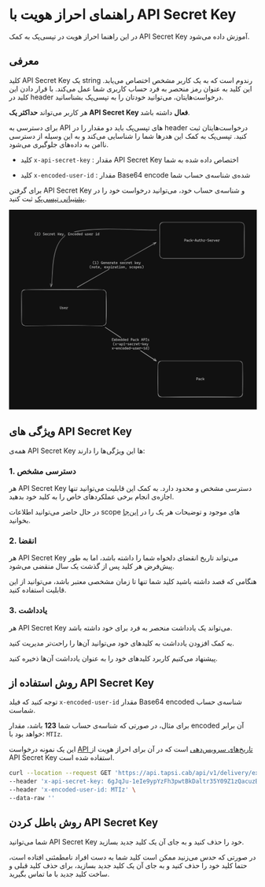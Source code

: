 # راهنمای احراز هویت با API Secret Key

در این راهنما احراز هویت در تپسی‌پک به کمک
API Secret Key
آموزش داده می‌شود.

## معرفی

کلید 
API Secret Key
یک
string
رندوم است که به یک کاربر مشخص اختصاص می‌یابد.
این کلید به عنوان رمز منحصر به فرد حساب کاربری شما عمل می‌کند. با قرار دادن این کلید در 
header
درخواست‌هایتان، می‌توانید خودتان را به تپسی‌پک بشناسانید.


هر کاربر می‌تواند
**حداکثر یک
API Secret Key
فعال**
داشته باشد.

برای دسترسی به
API
های تپسی‌پک باید دو مقدار را در
header
درخواست‌هایتان ثبت کنید.
تپسی‌پک به کمک این هدرها شما را شناسایی می‌کند و به این وسیله از دسترسی ناامن به داده‌های جلوگیری می‌شود.

- کلید
`x-api-secret-key` :
مقدار
API Secret Key
اختصاص داده شده به شما

- کلید
`x-encoded-user-id` :
مقدار
Base64 encode
شده‌ی شناسه‌ی حساب شما

برای گرفتن
API Secret Key
و شناسه‌ی حساب خود، می‌توانید درخواست خود را در
[پشتیبانی تپسی‌پک](https://pack.tapsi.ir/landing)
ثبت کنید.

![Authorization flow](../../images/pack-api-secret-key-flow.png)

## ویژگی های API Secret Key

همه‌ی
API Secret Key
ها این ویژگی‌ها را دارند:

### 1. دسترسی مشخص

هر
API Secret Key
دسترسی مشخص و محدود دارد.
به کمک این قابلیت می‌توانید تنها اجازه‌ی انجام برخی عملکردهای خاص را به کلید خود بدهید.

در حال حاضر می‌توانید اطلاعات
scope 
های موجود و توضیحات هر یک را در
[این‌جا](/apis/README.fa.md#مقدمه)
بخوانید.


### 2. انقضا

هر 
API Secret Key
می‌تواند تاریخ انقضای دلخواه شما را داشته باشد، اما به طور پیش‌فرض هر کلید پس از گذشت یک سال منقضی می‌شود.

هنگامی که قصد داشته باشید کلید شما تنها تا زمان مشخصی معتبر باشد، می‌توانید از این قابلیت استفاده کنید.


### 3. یادداشت

هر 
API Secret Key
می‌تواند یک یادداشت منحصر به فرد برای خود داشته باشد.

به کمک افزودن یادداشت به کلیدهای خود می‌توانید آن‌ها را راحت‌تر مدیریت کنید.

پیشنهاد می‌کنیم کاربرد کلیدهای خود را به عنوان یادداشت آن‌ها ذخیره کنید.

## روش استفاده از API Secret Key

توجه کنید که فیلد
`x-encoded-user-id`
مقدار 
Base64 encoded
شناسه‌ی حساب شماست.

برای مثال، در صورتی که شناسه‌ی حساب شما
**123**
باشد،
مقدار
encoded
آن برابر خواهد بود با:
`MTIz`.

این یک نمونه درخواست 
[API تاریخ‌های سرویس‌دهی](/apis/time/README.md)
است که در آن برای احراز هویت از
API Secret Key
استفاده شده است.


```bash
curl --location --request GET 'https://api.tapsi.cab/api/v1/delivery/external/embedded/available-dates' \
--header 'x-api-secret-key: 6gJqJu-1eIe9ypYzFh3pwtBkDaltr35Y09Z1zQacuzBcWfMAFFZqQgNdb2q_jWc-CU8wQXaUkEvFBpMIJ7_u24xuWoPABRY-_nyEHXreAATlAxrdTh5-64craO8zm8r2' \
--header 'x-encoded-user-id: MTIz' \
--data-raw ''
```

## روش باطل کردن API Secret Key

شما می‌توانید 
API Secret Key
خود را حذف کنید و به جای آن یک کلید جدید بسازید.

در صورتی که حدس می‌زنید ممکن است کلید شما به دست افراد نامطمئنی افتاده است، حتما کلید خود را حذف کنید و به جای آن یک کلید جدید بسازید، برای حذف کلید قبلی و ساخت کلید جدید با ما تماس بگیرید.